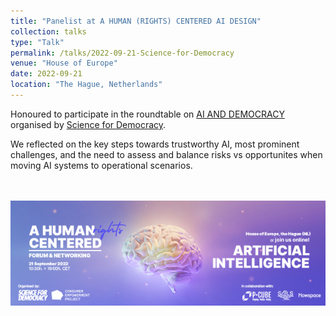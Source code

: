 ```yaml
---
title: "Panelist at A HUMAN (RIGHTS) CENTERED AI DESIGN"
collection: talks
type: "Talk"
permalink: /talks/2022-09-21-Science-for-Democracy
venue: "House of Europe"
date: 2022-09-21
location: "The Hague, Netherlands"
---
```


Honoured to participate in the roundtable on [AI AND DEMOCRACY](https://sciencefordemocracy.org/a-human-rights-centered-ai-design-hybrid-event-21st-september-the-hauge/) organised by [Science for Democracy](https://sciencefordemocracy.org/).

We reflected on the key steps towards trustworthy AI, most prominent challenges, and the need to assess and balance risks vs opportunites when moving AI systems to operational scenarios.

<br> <br/><img src='/images/AI_Human_Rights_21sep2022.jpg'>
